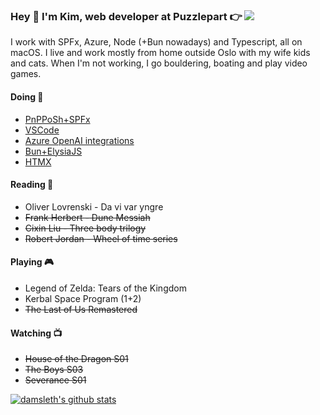 ### Hey 👋 I'm Kim, web developer at Puzzlepart 👉 [<img src="https://avatars2.githubusercontent.com/u/11045723?s=24" />](https://github.com/puzzlepart)  
I work with SPFx, Azure, Node (+Bun nowadays) and Typescript, all on macOS. I live and work mostly from home outside Oslo with my wife kids and cats. When I'm not working, I go bouldering, boating and play video games.

#### Doing 🔧   
  - [PnPPoSh+SPFx](https://pnp.github.io/)   
  - [VSCode](https://github.com/microsoft/vscode)
  - [Azure OpenAI integrations](https://azure.microsoft.com/en-us/products/ai-services/openai-service)
  - [Bun+ElysiaJS](https://elysiajs.com/)
  - [HTMX](https://github.com/bigskysoftware/htmx)
  
#### Reading 📖
- Oliver Lovrenski - Da vi var yngre
- ~~Frank Herbert - Dune Messiah~~
- ~~Cixin Liu - Three body trilogy~~
- ~~Robert Jordan - Wheel of time series~~

#### Playing 🎮
- Legend of Zelda: Tears of the Kingdom
- Kerbal Space Program (1+2)
- ~~The Last of Us Remastered~~

#### Watching 📺
- ~~House of the Dragon S01~~
- ~~The Boys S03~~
- ~~Severance S01~~

<a href="https://github.com/damsleth">
<img align="center" src="https://github-readme-stats.vercel.app/api?username=damsleth&count_private=true&theme=synthwave&show_icons=true" alt="damsleth's github stats" />
</a>

